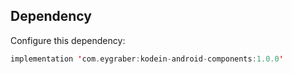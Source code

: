 Dependency
--------

Configure this dependency:

```kotlin
implementation 'com.eygraber:kodein-android-components:1.0.0'
```